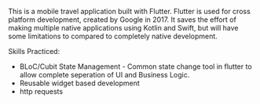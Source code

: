 This is a mobile travel application built with Flutter. Flutter is used for cross platform development, created by Google in 2017. 
It saves the effort of making multiple native applications using Kotlin and Swift, but will have some limitations to compared to completely native development.

Skills Practiced:
- BLoC/Cubit State Management - Common state change tool in flutter to allow complete seperation of UI and Business Logic.
- Reusable widget based development
- http requests
